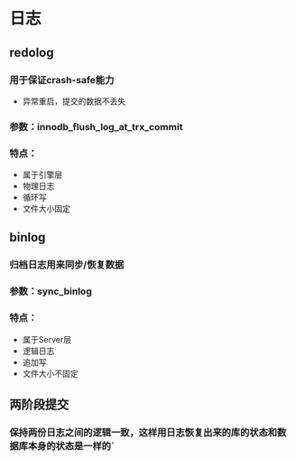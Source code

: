 # 日志

## redolog
### 用于保证crash-safe能力
- 异常重启，提交的数据不丢失
### 参数：innodb_flush_log_at_trx_commit

### 特点：
- 属于引擎层
- 物理日志
- 循环写
- 文件大小固定

## binlog
### 归档日志用来同步/恢复数据
### 参数：sync_binlog
### 特点：
- 属于Server层
- 逻辑日志
- 追加写
- 文件大小不固定

## 两阶段提交
### 保持两份日志之间的逻辑一致，这样用日志恢复出来的库的状态和数据库本身的状态是一样的`
